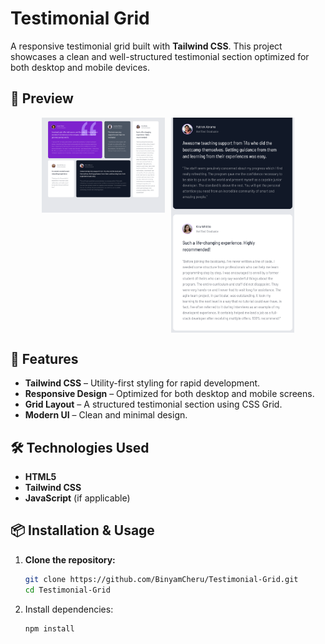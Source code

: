 # Testimonial Grid

A responsive testimonial grid built with **Tailwind CSS**. This project showcases a clean and well-structured testimonial section optimized for both desktop and mobile devices.

## 📸 Preview

<div align="center">
  <div style="display: grid; grid-template-columns: repeat(2, 1fr); gap: 10px; max-width: 80%;">
    <img src="https://github.com/BinyamCheru/Testimonial-Grid/blob/master/grid%20desktop.png" alt="Desktop Preview" width="100%">
    <img src="https://github.com/BinyamCheru/Testimonial-Grid/blob/master/grid%20mobile.png" alt="Mobile Preview" width="100%">
  </div>
</div>

## 🚀 Features

- **Tailwind CSS** – Utility-first styling for rapid development.
- **Responsive Design** – Optimized for both desktop and mobile screens.
- **Grid Layout** – A structured testimonial section using CSS Grid.
- **Modern UI** – Clean and minimal design.

## 🛠️ Technologies Used

- **HTML5**
- **Tailwind CSS**
- **JavaScript** (if applicable)

## 📦 Installation & Usage

1. **Clone the repository:**

   ```sh
   git clone https://github.com/BinyamCheru/Testimonial-Grid.git
   cd Testimonial-Grid
2. Install dependencies:
   ```sh
   npm install

